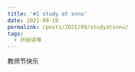 ```yaml
---
title: '#1 study at snnu'
date: 2021-09-10
permalink: /posts/2021/09/studyatsnnu/
tags:
  - 开始读博
---
```


教师节快乐


